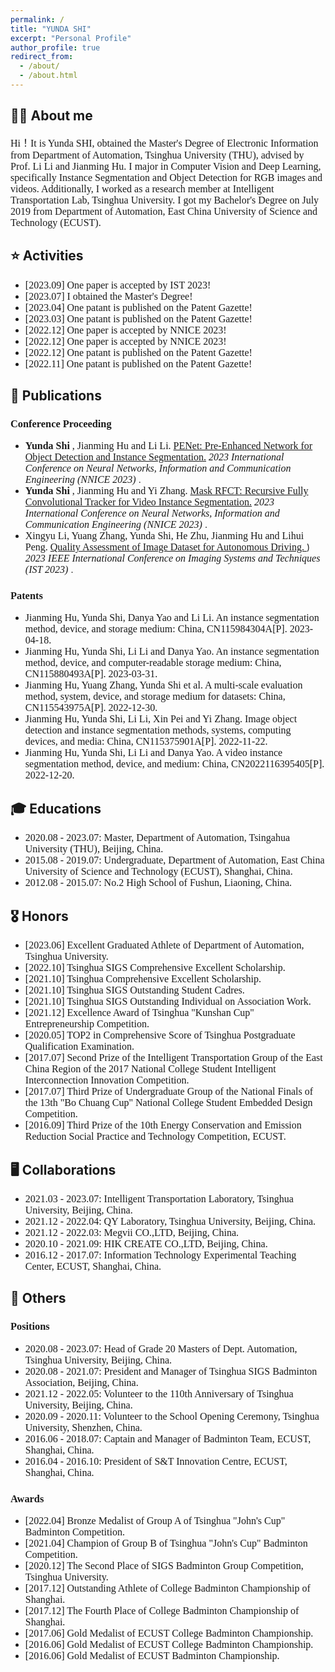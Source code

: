 ```yaml
---
permalink: /
title: "YUNDA SHI"
excerpt: "Personal Profile"
author_profile: true
redirect_from: 
  - /about/
  - /about.html
---
```



**👨‍🎓 About me**
------
<font size=3 face='Optima'> Hi！It is Yunda SHI, obtained the Master's Degree of Electronic Information from Department of Automation, Tsinghua University (THU), advised by Prof. Li Li and Jianming Hu. I major in Computer Vision and Deep Learning, specifically Instance Segmentation and Object Detection for RGB images and videos. Additionally, I worked as a research member at Intelligent Transportation Lab, Tsinghua University. I got my Bachelor's Degree on July 2019 from Department of Automation, East China University of Science and Technology (ECUST). </font> 



**⭐️ Activities**
------
* <font size=3 face='Optima'> [2023.09] One paper is accepted by IST 2023! </font>
* <font size=3 face='Optima'> [2023.07] I obtained the Master's Degree! </font>
* <font size=3 face='Optima'> [2023.04] One patant is published on the Patent Gazette! </font>
* <font size=3 face='Optima'> [2023.03] One patant is published on the Patent Gazette! </font>    
* <font size=3 face='Optima'> [2022.12] One paper is accepted by NNICE 2023! </font> 
* <font size=3 face='Optima'> [2022.12] One paper is accepted by NNICE 2023! </font>
* <font size=3 face='Optima'> [2022.12] One patant is published on the Patent Gazette! </font>
* <font size=3 face='Optima'> [2022.11] One patant is published on the Patent Gazette! </font>



**📝 Publications**
------
### <font face='Optima'> Conference Proceeding </font>
* **<font size=3 face='Optima'> Yunda Shi </font>** <font size=3 face='Optima'> , Jianming Hu and Li Li. </font>
[<font size=3 face='Optima'> PENet: Pre-Enhanced Network for Object Detection and Instance Segmentation.</font>](https://ieeexplore.ieee.org/abstract/document/10105781) _<font size=3 face='Optima'> 2023 International Conference on Neural Networks, Information and Communication Engineering (NNICE 2023) </font>_.
* **<font size=3 face='Optima'> Yunda Shi </font>** <font size=3 face='Optima'> , Jianming Hu and Yi Zhang. </font>
[<font size=3 face='Optima'> Mask RFCT: Recursive Fully Convolutional Tracker for Video Instance Segmentation.</font>](https://ieeexplore.ieee.org/abstract/document/10105756) _<font size=3 face='Optima'> 2023 International Conference on Neural Networks, Information and Communication Engineering (NNICE 2023) </font>_.
* <font size=3 face='Optima'> Xingyu Li, Yuang Zhang, Yunda Shi, He Zhu, Jianming Hu and Lihui Peng. </font>
[<font size=3 face='Optima'> Quality Assessment of Image Dataset for Autonomous Driving. </font>](https://ieeexplore.ieee.org/abstract/document/10355734)) _<font size=3 face='Optima'> 2023 IEEE International Conference on Imaging Systems and Techniques (IST 2023) </font>_.


### <font face='Optima'> Patents </font>
* <font size=3 face='Optima'> Jianming Hu, Yunda Shi, Danya Yao and Li Li. An instance segmentation method, device, and storage medium: China, CN115984304A[P]. 2023-04-18. </font>
* <font size=3 face='Optima'> Jianming Hu, Yunda Shi, Li Li and Danya Yao. An instance segmentation method, device, and computer-readable storage medium: China, CN115880493A[P]. 2023-03-31. </font>
* <font size=3 face='Optima'> Jianming Hu, Yuang Zhang, Yunda Shi et al. A multi-scale evaluation method, system, device, and storage medium for datasets: China, CN115543975A[P]. 2022-12-30. </font>
* <font size=3 face='Optima'> Jianming Hu, Yunda Shi, Li Li, Xin Pei and Yi Zhang. Image object detection and instance segmentation methods, systems, computing devices, and media: China, CN115375901A[P]. 2022-11-22. </font>
* <font size=3 face='Optima'> Jianming Hu, Yunda Shi, Li Li and Danya Yao. A video instance segmentation method, device, and medium: China, CN2022116395405[P]. 2022-12-20. </font>



**🎓 Educations**
------
* <font size=3 face='Optima'> 2020.08 - 2023.07: Master, Department of Automation, Tsingahua University (THU), Beijing, China. </font>
* <font size=3 face='Optima'> 2015.08 - 2019.07: Undergraduate, Department of Automation, East China University of Science and Technology (ECUST), Shanghai, China. </font>
* <font size=3 face='Optima'> 2012.08 - 2015.07: No.2 High School of Fushun, Liaoning, China. </font>



**🎖️ Honors**
------
* <font size=3 face='Optima'> [2023.06] Excellent Graduated Athlete of Department of Automation, Tsinghua University. </font>
* <font size=3 face='Optima'> [2022.10] Tsinghua SIGS Comprehensive Excellent Scholarship. </font>
* <font size=3 face='Optima'> [2021.10] Tsinghua Comprehensive Excellent Scholarship. </font>
* <font size=3 face='Optima'> [2021.10] Tsinghua SIGS Outstanding Student Cadres. </font>
* <font size=3 face='Optima'> [2021.10] Tsinghua SIGS Outstanding Individual on Association Work. </font>
* <font size=3 face='Optima'> [2021.12] Excellence Award of Tsinghua "Kunshan Cup" Entrepreneurship Competition.  </font>
* <font size=3 face='Optima'> [2020.05] TOP2 in Comprehensive Score of Tsinghua Postgraduate Qualification Examination.  </font>
* <font size=3 face='Optima'> [2017.07] Second Prize of the Intelligent Transportation Group of the East China Region of the 2017 National College Student Intelligent Interconnection Innovation Competition.  </font>
* <font size=3 face='Optima'> [2017.07] Third Prize of Undergraduate Group of the National Finals of the 13th "Bo Chuang Cup" National College Student Embedded Design Competition.  </font>
* <font size=3 face='Optima'> [2016.09] Third Prize of the 10th Energy Conservation and Emission Reduction Social Practice and Technology Competition, ECUST.  </font>




**🖥️ Collaborations**
------
* <font size=3 face='Optima'> 2021.03 - 2023.07: Intelligent Transportation Laboratory, Tsinghua University, Beijing, China.  </font>
* <font size=3 face='Optima'> 2021.12 - 2022.04: QY Laboratory, Tsinghua University, Beijing, China.  </font>
* <font size=3 face='Optima'> 2021.12 - 2022.03: Megvii CO.,LTD, Beijing, China.  </font>
* <font size=3 face='Optima'> 2020.10 - 2021.09: HIK CREATE CO.,LTD, Beijing, China.  </font>
* <font size=3 face='Optima'> 2016.12 - 2017.07: Information Technology Experimental Teaching Center, ECUST, Shanghai, China.  </font>



**🔋 Others**
------
### <font face='Optima'> Positions </font>
* <font size=3 face='Optima'> 2020.08 - 2023.07: Head of Grade 20 Masters of Dept. Automation, Tsinghua University, Beijing, China. </font>
* <font size=3 face='Optima'> 2020.08 - 2021.07: President and Manager of Tsinghua SIGS Badminton Association, Beijing, China.  </font>
* <font size=3 face='Optima'> 2021.12 - 2022.05: Volunteer to the 110th Anniversary of Tsinghua University, Beijing, China.  </font>
* <font size=3 face='Optima'> 2020.09 - 2020.11: Volunteer to the School Opening Ceremony, Tsinghua University, Shenzhen, China.  </font>
* <font size=3 face='Optima'> 2016.06 - 2018.07: Captain and Manager of Badminton Team, ECUST, Shanghai, China. </font>
* <font size=3 face='Optima'> 2016.04 - 2016.10: President of S&T Innovation Centre, ECUST, Shanghai, China. </font>

### <font face='Optima'> Awards </font>
* <font size=3 face='Optima'> [2022.04] Bronze Medalist of Group A of Tsinghua "John's Cup" Badminton Competition. </font>
* <font size=3 face='Optima'> [2021.04] Champion of Group B of Tsinghua "John's Cup" Badminton Competition. </font>
* <font size=3 face='Optima'> [2020.12] The Second Place of SIGS Badminton Group Competition, Tsinghua University. </font>
* <font size=3 face='Optima'> [2017.12] Outstanding Athlete of College Badminton Championship of Shanghai. </font>
* <font size=3 face='Optima'> [2017.12] The Fourth Place of College Badminton Championship of Shanghai. </font>
* <font size=3 face='Optima'> [2017.06] Gold Medalist of ECUST College Badminton Championship. </font>
* <font size=3 face='Optima'> [2016.06] Gold Medalist of ECUST College Badminton Championship. </font>
* <font size=3 face='Optima'> [2016.06] Gold Medalist of ECUST Badminton Championship. </font>












